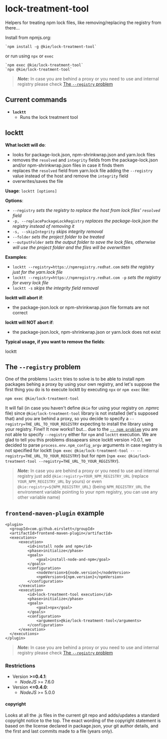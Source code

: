 lock-treatment-tool
============

Helpers for treating npm lock files, like removing/replacing the registry from there...

Install from npmjs.org:

    `npm install -g @kie/lock-treatment-tool`

or run using `npx` or `exec`

    `npm exec @kie/lock-treatment-tool`
    `npx @kie/lock-treatment-tool`

> **_Note:_** In case you are behind a proxy or you need to use and internal registry please check [The `--registry` problem](#the---registry-problem)


## Current commands

 * **`locktt`**
   * Runs the lock treatment tool

## locktt

**What locktt will do**:
 - looks for package-lock.json, npm-shrinkwrap.json and yarn.lock files
 - removes the `resolved` and `integrity` fields from the package-lock.json and/or npm-shrinkwrap.json files in case it finds them
 - replaces the `resolved` field from yarn.lock file adding the `--registry` value instead of the host and remove the `integrity` field
 - overwrites/saves the file

**Usage**: `locktt [options]`

**Options**:
   * `--registry` *sets the registry to replace the host from lock files' `resolved` field*
   * `-p, --replacePackageLockRegistry` *replaces the package-lock.json the registry instead of removing it*
   * `-s, --skipIntegrity` *skips integrity removal*
   * `--folder` *sets the project folder to be treated*
   * `--outputFolder` *sets the output folder to save the lock files, otherwise will use the project folder and the files will be overwritten*

**Examples**:
  * `locktt --registry=https://npmregistry.redhat.com`        *sets the registry just for the yarn.lock file*
  * `locktt --registry=https://npmregistry.redhat.com -p`     *sets the registry for every lock file*
  * `locktt -s`                                               *skips the integrity field removal*

**locktt will abort if**:
 - the package-json.lock or npm-shrinkwrap.json file formats are not correct

**locktt will NOT abort if**:
 - the package-json.lock, npm-shrinkwrap.json or yarn.lock does not exist

**Typical usage, if you want to remove the fields**:

  locktt

## The `--registry` problem

One of the problems `locktt` tries to solve is to be able to install npm packages behing a proxy by using your own registry, and let's suppose the first thing you do is to execute locktt by executing `npx` or `npm exec` like:

`npm exec @kie/lock-treatment-tool`

It will fail (in case you haven't define `@kie` for using your registry on .npmrc file) since `@kie/lock-treatment-tool` library is not installed (let's supposed that) and you are behind a proxy, so you decide to specify a `--registry=THE_URL_TO_YOUR_REGISTRY` expecting to install the library using your registry. Fine!! It now works!! but... due to the [`-- npm problem`](https://docs.npmjs.com/cli/v8/commands/npm-run-script#description) you are not able to specify `--registry` either for `npm` and `locktt` execution.
We are glad to tell you this problems dissapears since locktt version >0.0.1, we decided to parse `process.env.npm_config_argv` arguments in case registry is not specified for locktt (`npm exec @kie/lock-treatment-tool -- --registry=THE_URL_TO_YOUR_REGISTRY`) but for npm (`npm exec @kie/lock-treatment-tool --registry=THE_URL_TO_YOUR_REGISTRY`).

> **_Note:_** In case you are behind a proxy or you need to use and internal registry just add `@kie:registry=YOUR_NPM_REGISTRY_URL` (replace `YOUR_NPM_REGISTRY_URL` by yours) or even `@kie:registry=${NPM_REGISTRY_URL}` (being `NPM_REGISTRY_URL` the environment variable pointing to your npm registry, you can use any other variable name)

## `frontend-maven-plugin` example

```
<plugin>
  <groupId>com.github.eirslett</groupId>
  <artifactId>frontend-maven-plugin</artifactId>
  <executions>
      <execution>
          <id>install node and npm</id>
          <phase>initialize</phase>
          <goals>
              <goal>install-node-and-npm</goal>
          </goals>
          <configuration>
              <nodeVersion>${node.version}</nodeVersion>
              <npmVersion>${npm.version}</npmVersion>
          </configuration>
      </execution>
      <execution>
          <id>lock-treatment-tool execution</id>
          <phase>initialize</phase>
          <goals>
              <goal>npx</goal>
          </goals>
          <configuration>
              <arguments>@kie/lock-treatment-tool</arguments>
          </configuration>
      </execution>
  </executions>
</plugin>
```

> **_Note:_** In case you are behind a proxy or you need to use and internal registry please check [The `--registry` problem](#the---registry-problem)

### Restrictions

* Version **>=0.4.1**:
  * *NodeJS* >= 7.6.0
* Version **<=0.4.0**:
  * *NodeJS* >= 5.0.0

#### copyright

Looks at all the .js files in the current git repo and adds/updates a
standard copyright notice to the top. The exact wording of the copyright
statement is based on the license declared in package.json, your git author
details, and the first and last commits made to a file (years only).
